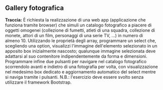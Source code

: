 ## Gallery fotografica

**Traccia:**
È richiesta la realizzazione di una web app (applicazione che funziona tramite browser) che simuli un catalogo fotografico a piacere di oggetti omogenei (collezione di fumetti, atleti di una squadra, collezione di monete, attori di un film, personaggi di una serie TV, …) in numero di almeno 10.
Utilizzando le proprietà degli array, programmare un select che, scegliendo una option, visualizzi l'immagine dell'elemento selezionato in un apposito box inizialmente nascosto; qualunque immagine selezionata deve adattarsi al suo contenitore indipendentemente da forma e dimensioni.
Programmare infine due pulsanti per navigare nel catalogo fotografico scorrendolo avanti e indietro di una fotografia per volta, con visualizzazione nel medesimo box dedicato e aggiornamento automatico del select mentre si naviga tramite i pulsanti.
N.B.: l'esercizio deve essere svolto senza utilizzare il framework Bootstrap.